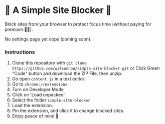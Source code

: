 # 🚫 A Simple Site Blocker 🚫

Block sites from your browser to protect focus time (without paying for premium 🤦🏻).

No settings page yet oops (coming soon).

### Instructions

1. Clone this repository with `git clone https://github.com/wilsonhou/simple-site-blocker.git` or Click Green "Code" button and download the ZIP File, then unzip.
2. Go open `content.js` in a text editor.
3. Go to `chrome://extensions`
4. Turn on Developer Mode
5. Click on 'Load unpacked'
6. Select the folder `simple-site-blocker`
7. Load the extension.
8. Pin the extension, and click it to change blocked sites.
9. Enjoy peace of mind 🥰
